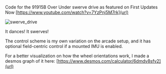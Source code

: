 Code for the 91915B Over Under swerve drive as featured on First Updates Now [https://www.youtube.com/watch?v=7YzPnj5M7rk](url)


![swerve_drive](https://github.com/user-attachments/assets/4e007bcd-7195-414a-8453-231643f0636c)

It dances! It swerves!


The control scheme is my own variation on the arcade setup, and it has optional field-centric control if a mounted IMU is enabled.

For a better visualization on how the wheel orientations work, I made a desmos graph of it here: [https://www.desmos.com/calculator/6dmdv8sfv2](url)
